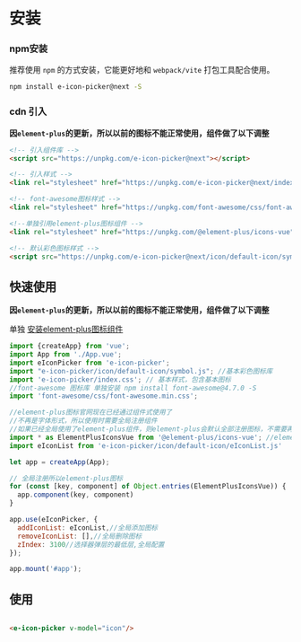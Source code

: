 # 安装

### npm安装

推荐使用 `npm` 的方式安装，它能更好地和 `webpack/vite` 打包工具配合使用。

```bash
npm install e-icon-picker@next -S
```

### cdn 引入

**因`element-plus`的更新，所以以前的图标不能正常使用，组件做了以下调整**

```html
<!-- 引入组件库 -->
<script src="https://unpkg.com/e-icon-picker@next"></script>

<!-- 引入样式 -->
<link rel="stylesheet" href="https://unpkg.com/e-icon-picker@next/index.css">

<!-- font-awesome图标样式 -->
<link rel="stylesheet" href="https://unpkg.com/font-awesome/css/font-awesome.min.css">

<!--单独引用element-plus图标组件 -->
<link rel="stylesheet" href="https://unpkg.com/@element-plus/icons-vue">

<!-- 默认彩色图标样式 -->
<script src="https://unpkg.com/e-icon-picker@next/icon/default-icon/symbol.js"></script>
```

## 快速使用

**因`element-plus`的更新，所以以前的图标不能正常使用，组件做了以下调整**
>
单独 [安装element-plus图标组件](https://element-plus.gitee.io/zh-CN/component/icon.html#%E4%BD%BF%E7%94%A8%E5%8C%85%E7%AE%A1%E7%90%86%E5%99%A8)

```js
import {createApp} from 'vue';
import App from './App.vue';
import eIconPicker from 'e-icon-picker';
import "e-icon-picker/icon/default-icon/symbol.js"; //基本彩色图标库
import 'e-icon-picker/index.css'; // 基本样式，包含基本图标
//font-awesome 图标库 单独安装 npm install font-awesome@4.7.0 -S
import 'font-awesome/css/font-awesome.min.css';

//element-plus图标官网现在已经通过组件式使用了
//不再是字体形式，所以使用时需要全局注册组件
//如果已经全局使用了element-plus组件，则element-plus会默认全部注册图标，不需要再去安装图标库注册
import * as ElementPlusIconsVue from '@element-plus/icons-vue'; //element-plus 图标库
import eIconList from 'e-icon-picker/icon/default-icon/eIconList.js'

let app = createApp(App);

// 全局注册所以element-plus图标
for (const [key, component] of Object.entries(ElementPlusIconsVue)) {
  app.component(key, component)
}

app.use(eIconPicker, {
  addIconList: eIconList,//全局添加图标
  removeIconList: [],//全局删除图标
  zIndex: 3100//选择器弹层的最低层,全局配置
});

app.mount('#app');
```

## 使用

```html

<e-icon-picker v-model="icon"/>
```
